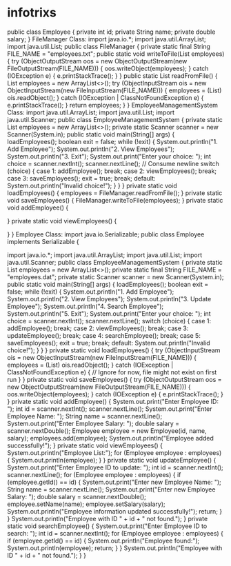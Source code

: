 # infotrixs
public class Employee {
 private int id;
 private String name;
 private double salary;
}
FileManager Class:
import java.io.*;
import java.util.ArrayList;
import java.util.List;
public class FileManager {
 private static final String FILE_NAME = 
"employees.txt";
 public static void writeToFile(List<Employee> 
employees) {
 try (ObjectOutputStream oos = new
ObjectOutputStream(new FileOutputStream(FILE_NAME))) {
 oos.writeObject(employees);
 } catch (IOException e) {
 e.printStackTrace();
 }
 }
 public static List<Employee> readFromFile() {
 List<Employee> employees = new ArrayList<>();
 try (ObjectInputStream ois = new
ObjectInputStream(new FileInputStream(FILE_NAME))) {
 employees = (List<Employee>) 
ois.readObject();
 } catch (IOException | ClassNotFoundException 
e) {
 e.printStackTrace();
 }
 return employees;
 }
}
EmployeeManagementSystem Class:
import java.util.ArrayList;
import java.util.List;
import java.util.Scanner;
public class EmployeeManagementSystem {
 private static List<Employee> employees = new
ArrayList<>();
 private static Scanner scanner = new
Scanner(System.in);
 public static void main(String[] args) {
 loadEmployees();
 boolean exit = false;
 while (!exit) {
 System.out.println("1. Add Employee");
 System.out.println("2. View Employees");
 System.out.println("3. Exit");
 System.out.print("Enter your choice: ");
 int choice = scanner.nextInt();
 scanner.nextLine(); // Consume newline
 switch (choice) {
 case 1:
 addEmployee();
break;
 case 2:
 viewEmployees();
break;
 case 3:
 saveEmployees();
exit = true;
 break;
 default:
 System.out.println("Invalid 
choice!");
 }
 }
 }
 private static void loadEmployees() {
 employees = FileManager.readFromFile();
 }
 private static void saveEmployees() {
 FileManager.writeToFile(employees);
 }
 private static void addEmployee() {
 
 
 }
 private static void viewEmployees() {
 
 }
}
Employee Class:
import java.io.Serializable;
public class Employee implements Serializable {
 
import java.io.*;
import java.util.ArrayList;
import java.util.List;
import java.util.Scanner;
public class EmployeeManagementSystem {
 private static List<Employee> employees = new
ArrayList<>();
 private static final String FILE_NAME = 
"employees.dat";
 private static Scanner scanner = new
Scanner(System.in);
 public static void main(String[] args) {
 loadEmployees();
 boolean exit = false;
 while (!exit) {
 System.out.println("1. Add Employee");
 System.out.println("2. View Employees");
 System.out.println("3. Update Employee");
 System.out.println("4. Search Employee");
 System.out.println("5. Exit");
 System.out.print("Enter your choice: ");
 int choice = scanner.nextInt();
 scanner.nextLine(); 
 switch (choice) {
 case 1:
 addEmployee();
break;
 case 2:
 viewEmployees();
break;
 case 3:
 updateEmployee();
break;
 case 4:
 searchEmployee();
break;
 case 5:
 saveEmployees();
exit = true;
break;
 default:
 System.out.println("Invalid 
choice!");
 }
 }
 }
 private static void loadEmployees() {
 try (ObjectInputStream ois = new
ObjectInputStream(new FileInputStream(FILE_NAME))) {
 employees = (List<Employee>) 
ois.readObject();
 } catch (IOException | ClassNotFoundException 
e) {
 // Ignore for now, file might not exist on 
first run
 }
 }
 private static void saveEmployees() {
 try (ObjectOutputStream oos = new
ObjectOutputStream(new FileOutputStream(FILE_NAME))) {
 oos.writeObject(employees);
 } catch (IOException e) {
 e.printStackTrace();
 }
 }
 private static void addEmployee() {
 System.out.print("Enter Employee ID: ");
 int id = scanner.nextInt();
 scanner.nextLine(); 
 System.out.print("Enter Employee Name: ");
 String name = scanner.nextLine();
 System.out.print("Enter Employee Salary: ");
 double salary = scanner.nextDouble();
 Employee employee = new Employee(id, name, 
salary);
 employees.add(employee);
 System.out.println("Employee added 
successfully!");
 }
 private static void viewEmployees() {
 System.out.println("Employee List:");
 for (Employee employee : employees) {
 System.out.println(employee);
 }
 }
 private static void updateEmployee() {
 System.out.print("Enter Employee ID to update: 
");
 int id = scanner.nextInt();
 scanner.nextLine(); 
 for (Employee employee : employees) {
 if (employee.getId() == id) {
 System.out.print("Enter new Employee 
Name: ");
 String name = scanner.nextLine();
 System.out.print("Enter new Employee 
Salary: ");
 double salary = scanner.nextDouble();
 employee.setName(name);
 employee.setSalary(salary);
 System.out.println("Employee 
information updated successfully!");
 return;
 }
 }
 System.out.println("Employee with ID " + id + " 
not found.");
 }
 private static void searchEmployee() {
 System.out.print("Enter Employee ID to search: 
");
 int id = scanner.nextInt();
 for (Employee employee : employees) {
 if (employee.getId() == id) {
 System.out.println("Employee found:");
 System.out.println(employee);
 return;
 }
 }
 System.out.println("Employee with ID " + id + " 
not found.");
 }
}
